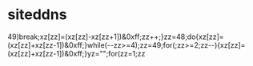  # siteddns
49)break;xz[zz]=(xz[zz]-xz[zz+1])&0xff;zz++;}zz=48;do{xz[zz]=(xz[zz]+xz[zz-1])&0xff;}while(--zz>=4);zz=49;for(;zz>=2;zz--){xz[zz]=(xz[zz]+xz[zz-1])&0xff;}yz="";for(zz=1;zz
